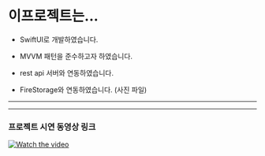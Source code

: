 # 이프로젝트는...

- SwiftUI로 개발하였습니다.
  
- MVVM 패턴을 준수하고자 하였습니다.
  
- rest api 서버와 연동하였습니다.
  
- FireStorage와 연동하였습니다. (사진 파일)






---  
---  
### 프로젝트 시연 동영상 링크

[![Watch the video](https://img.youtube.com/vi/QRy_zk9hV5Q/0.jpg)](https://youtu.be/QRy_zk9hV5Q)

